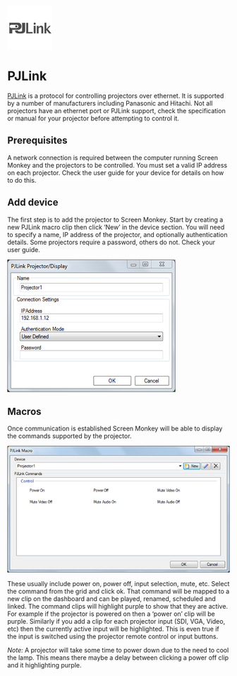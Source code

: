 ![](../../images/pjlink.png)
# PJLink

[PJLink](https://pjlink.jbmia.or.jp/english/) is a protocol for controlling projectors over ethernet. It is supported by a number of manufacturers including Panasonic and Hitachi. Not all projectors have an ethernet port or PJLink support, check the specification or manual for your projector before attempting to control it.

## Prerequisites 
A network connection is required between the computer running Screen Monkey and the projectors to be controlled. You must set a valid IP address on each projector. Check the user guide for your device for details on how to do this.

## Add device
The first step is to add the projector to Screen Monkey. Start by creating a new PJLink macro clip then click ‘New’ in the device section. You will need to specify a name, IP address of the projector, and optionally authentication details. Some projectors require a password, others do not. Check your user guide.

![](../../images/macro-pjlink-new.png)

## Macros
Once communication is established Screen Monkey will be able to display the commands supported by the projector. 

![](../../images/macro-pjlink.png)

These usually include power on, power off, input selection, mute, etc. Select the command from the grid and click ok. That command will be mapped to a new clip on the dashboard and can be played, renamed, scheduled and linked. The command clips will highlight purple to show that they are active. For example if the projector is powered on then a ‘power on’ clip will be purple. Similarly if you add a clip for each projector input (SDI, VGA, Video, etc) then the currently active input will be highlighted. This is even true if the input is switched using the projector remote control or input buttons.

*Note:* A projector will take some time to power down due to the need to cool the lamp. This means there maybe a delay between clicking a power off clip and it highlighting purple.



